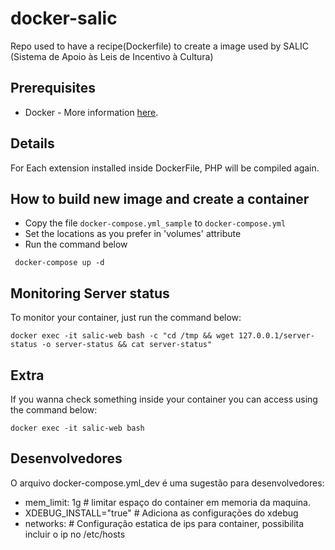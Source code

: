 # docker-salic

Repo used to have a recipe(Dockerfile) to create a image used by SALIC (Sistema de Apoio às Leis de Incentivo à Cultura)

## Prerequisites
* Docker - More information [here](http://pt.slideshare.net/vinnyfs89/docker-essa-baleia-vai-te-conquistar?qid=aed7b752-f313-4515-badd-f3bf811c8a35&v=&b=&from_search=1).

## Details

For Each extension installed inside DockerFile, PHP will be compiled again.

## How to build new image and create a container

 * Copy the file ```docker-compose.yml_sample``` to ```docker-compose.yml``` 
 * Set the locations as you prefer in 'volumes' attribute
 * Run the command below

```
 docker-compose up -d
```

## Monitoring Server status

To monitor your container, just run the command below:
```
docker exec -it salic-web bash -c "cd /tmp && wget 127.0.0.1/server-status -o server-status && cat server-status"
```

## Extra

If you wanna check something inside your container you can access using the command below:
```
docker exec -it salic-web bash
```

## Desenvolvedores

O arquivo docker-compose.yml_dev é uma sugestão para desenvolvedores:
* mem_limit: 1g # limitar espaço do container em memoria da maquina.
* XDEBUG_INSTALL="true" # Adiciona as configurações do xdebug
* networks: # Configuração estatica de ips para container, possibilita incluir o ip no /etc/hosts
